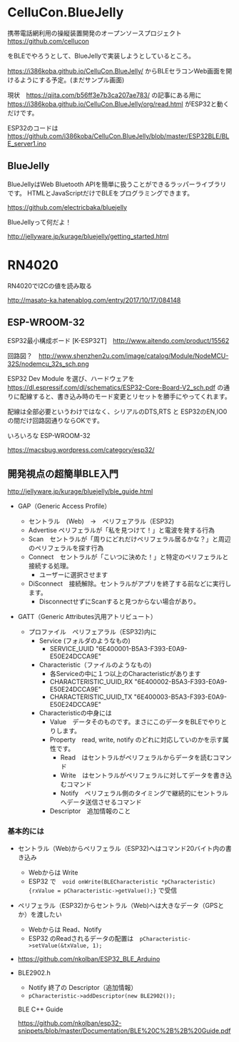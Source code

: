 # CelluCon.BlueJelly
携帯電話網利用の操縦装置開発のオープンソースプロジェクト　https://github.com/cellucon

をBLEでやろうとして、BlueJellyで実装しようとしているところ。

https://i386koba.github.io/CelluCon.BlueJelly/ からBLEセラコンWeb画面を開けるようにする予定。(まだサンプル画面)

現状　https://qiita.com/b56ff3e7b3ca207ae783/ の記事にある用に
https://i386koba.github.io/CelluCon.BlueJelly/org/read.html
がESP32と動くだけです。

ESP32のコードは
https://github.com/i386koba/CelluCon.BlueJelly/blob/master/ESP32BLE/BLE_server1.ino

## BlueJelly

BlueJellyはWeb Bluetooth APIを簡単に扱うことができるラッパーライブラリです。 HTMLとJavaScriptだけでBLEをプログラミングできます。

https://github.com/electricbaka/bluejelly

BlueJellyって何だよ！

http://jellyware.jp/kurage/bluejelly/getting_started.html

# RN4020

RN4020でI2Cの値を読み取る

http://masato-ka.hatenablog.com/entry/2017/10/17/084148

## ESP-WROOM-32
ESP32最小構成ボード [K-ESP32T]　http://www.aitendo.com/product/15562

回路図？　http://www.shenzhen2u.com/image/catalog/Module/NodeMCU-32S/nodemcu_32s_sch.png

ESP32 Dev Module を選び、ハードウェアを https://dl.espressif.com/dl/schematics/ESP32-Core-Board-V2_sch.pdf の通りに配線すると、書き込み時のモード変更とリセットを勝手にやってくれます。

配線は全部必要というわけではなく、シリアルのDTS,RTS と ESP32のEN,IO0 の間だけ回路図通りならOKです。

いろいろな ESP-WROOM-32

https://macsbug.wordpress.com/category/esp32/

## 開発視点の超簡単BLE入門
http://jellyware.jp/kurage/bluejelly/ble_guide.html

- GAP（Generic Access Profile）
    - セントラル　(Web)　→　ペリフェアラル（ESP32)
    - Advertise ペリフェラルが「私を見つけて！」と電波を発する行為
    - Scan　セントラルが「周りにどれだけペリフェラル居るかな？」と周辺のペリフェラルを探す行為
    - Connect　セントラルが「こいつに決めた！」と特定のペリフェラルと接続する処理。
        - ユーザーに選択させます
    - DiSconnect　接続解除。セントラルがアプリを終了する前などに実行します。
        - DisconnectせずにScanすると見つからない場合があり。

- GATT（Generic Attributes汎用アトリビュート）
    - プロファイル　ペリフェアラル（ESP32)内に 
        - Service (フォルダのようなもの)　
           - SERVICE_UUID "6E400001-B5A3-F393-E0A9-E50E24DCCA9E" 
        - Characteristic（ファイルのようなもの)
            - 各Serviceの中に１つ以上のCharacteristicがあります
            - CHARACTERISTIC_UUID_RX "6E400002-B5A3-F393-E0A9-E50E24DCCA9E"
            - CHARACTERISTIC_UUID_TX "6E400003-B5A3-F393-E0A9-E50E24DCCA9E"
        - Characteristicの中身には
            - Value　データそのものです。まさにこのデータをBLEでやりとりします。
            - Property　read, write, notify のどれに対応していのかを示す属性です。
                - Read　はセントラルがペリフェラルからデータを読むコマンド
                - Write　はセントラルがペリフェラルに対してデータを書き込むコマンド
                - Notify　ペリフェラル側のタイミングで継続的にセントラルへデータ送信させるコマンド
            - Descriptor　追加情報のこと
        


### 基本的には
- セントラル（Web)からペリフェラル（ESP32)へはコマンド20バイト内の書き込み
    - Webからは Write
    - ESP32 で　`void onWrite(BLECharacteristic *pCharacteristic) {rxValue = pCharacteristic->getValue();}` で受信
- ペリフェラル（ESP32)からセントラル（Web)へは大きなデータ（GPSとか）を渡したい
    - Webからは Read、Notify 
    - ESP32 のReadされるデータの配置は　`pCharacteristic->setValue(&txValue, 1);`

- https://github.com/nkolban/ESP32_BLE_Arduino
- BLE2902.h
    - Notify 終了の Descriptor（追加情報）
    - `pCharacteristic->addDescriptor(new BLE2902());`

    BLE C++ Guide
    
    https://github.com/nkolban/esp32-snippets/blob/master/Documentation/BLE%20C%2B%2B%20Guide.pdf




